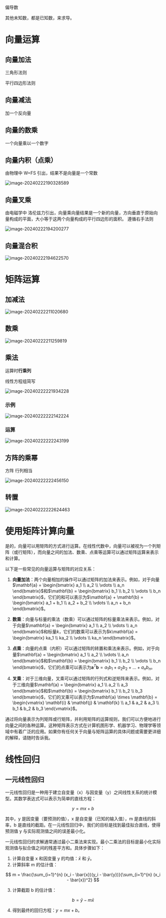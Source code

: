 偏导数

其他未知数，都是已知数，来求导。



# 向量运算

## 向量加法

三角形法则

平行四边形法则

## 向量减法

加一个反向量

## 向量的数乘

一个向量乘以一个数字

## 向量内积（点乘）

由物理中 W=FS 引出，结果不是向量是一个常数

![image-20240222190328589](images/数学知识/image-20240222190328589.png)

## 向量叉乘

由电磁学中 洛伦兹力引出，向量乘向量结果是一个新的向量，方向垂直于原始向量构成的平面，大小等于这两个向量构成的平行四边形的面积。 遵循右手法则

![image-20240222194200277](images/数学知识/image-20240222194200277.png)

## 向量混合积

![image-20240222194622570](images/数学知识/image-20240222194622570.png)



# 矩阵运算

## 加减法

![image-20240222211020680](images/数学知识/image-20240222211020680.png)

## 数乘

![image-20240222211259819](images/数学知识/image-20240222211259819.png)

## 乘法

运算时**行乘列**

线性方程组简写

![image-20240222221934228](images/数学知识/image-20240222221934228.png)

### 示例

![image-20240222222142224](images/数学知识/image-20240222222142224.png)

### 运算

![image-20240222222243199](images/数学知识/image-20240222222243199.png)

## 方阵的乘幂

方阵 行列相当

![image-20240222222456150](images/数学知识/image-20240222222456150.png)

## 转置

![image-20240222222624463](images/数学知识/image-20240222222624463.png)

# 使用矩阵计算向量

是的，向量可以用矩阵的方式进行运算。在线性代数中，向量可以被视为一个列矩阵（或行矩阵），而向量之间的加法、数乘、点乘等运算可以通过矩阵运算来表示和计算。

以下是一些常见的向量运算与矩阵的对应关系：

1. **向量加法**：两个向量相加的操作可以通过矩阵的加法来表示。例如，对于向量$\mathbf{a} = \begin{bmatrix} a_1 \\ a_2 \\ \vdots \\ a_n \end{bmatrix}$和$\mathbf{b} = \begin{bmatrix} b_1 \\ b_2 \\ \vdots \\ b_n \end{bmatrix}$，它们的和可以表示为$\mathbf{a} + \mathbf{b} = \begin{bmatrix} a_1 + b_1 \\ a_2 + b_2 \\ \vdots \\ a_n + b_n \end{bmatrix}$。

2. **数乘**：向量与标量的乘法（数乘）可以通过矩阵的标量乘法来表示。例如，对于向量$\mathbf{a} = \begin{bmatrix} a_1 \\ a_2 \\ \vdots \\ a_n \end{bmatrix}$和标量$k$，它们的数乘可以表示为$k\mathbf{a} = \begin{bmatrix} ka_1 \\ ka_2 \\ \vdots \\ ka_n \end{bmatrix}$。

3. **点乘**：向量的点乘（内积）可以通过矩阵的转置和乘法来表示。例如，对于向量$\mathbf{a} = \begin{bmatrix} a_1 \\ a_2 \\ \vdots \\ a_n \end{bmatrix}$和$\mathbf{b} = \begin{bmatrix} b_1 \\ b_2 \\ \vdots \\ b_n \end{bmatrix}$，它们的点乘可以表示为$\mathbf{a}^T\mathbf{b} = a_1b_1 + a_2b_2 + \ldots + a_nb_n$。

4. **叉乘**：对于三维向量，叉乘可以通过矩阵的行列式和逆矩阵来表示。例如，对于三维向量$\mathbf{a} = \begin{bmatrix} a_1 \\ a_2 \\ a_3 \end{bmatrix}$和$\mathbf{b} = \begin{bmatrix} b_1 \\ b_2 \\ b_3 \end{bmatrix}$，它们的叉乘可以表示为$\mathbf{a} \times \mathbf{b} = \begin{vmatrix} \mathbf{i} & \mathbf{j} & \mathbf{k} \\ a_1 & a_2 & a_3 \\ b_1 & b_2 & b_3 \end{vmatrix}$。

通过将向量表示为列矩阵或行矩阵，并利用矩阵的运算规则，我们可以方便地进行向量之间的各种运算。这种矩阵表示方式在计算机图形学、机器学习、物理学等领域中有着广泛的应用。如果你有任何关于向量与矩阵运算的具体问题或需要更详细的解释，请随时告诉我。

# 线性回归

## 一元线性回归

一元线性回归是一种用于建立自变量（x）与因变量（y）之间线性关系的统计模型。其数学表达式可以表示为简单的直线方程：

$$
y = mx + b
$$

其中，y 是因变量（要预测的值），x 是自变量（已知的输入值），m 是直线的斜率，b 是直线的截距。在一元线性回归中，我们的目标是找到最佳拟合直线，使得预测值 y 与实际观测值之间的误差最小化。

一元线性回归的求解通常通过最小二乘法来实现。最小二乘法的目标是最小化实际观测值与拟合值之间的残差平方和。具体步骤如下：

1. 计算自变量 x 和因变量 y 的均值：$\bar{x}$ 和 $\bar{y}$。
2. 计算斜率 m 的估计值：

$$
m = \frac{\sum_{i=1}^{n} (x_i - \bar{x})(y_i - \bar{y})}{\sum_{i=1}^{n} (x_i - \bar{x})^2}
$$

3. 计算截距 b 的估计值：

$$
b = \bar{y} - m\bar{x}
$$

4. 得到最终的回归方程：$y = mx + b$。





